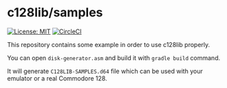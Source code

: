 # c128lib/samples
[![License: MIT](https://img.shields.io/badge/License-MIT-yellow.svg)](https://opensource.org/licenses/MIT)
[![CircleCI](https://circleci.com/gh/c128lib/samples/tree/master.svg?style=shield)](https://circleci.com/gh/c128lib/samples/tree/master)

This repository contains some example in order to use c128lib properly.

You can open <code>disk-generator.asm</code> and build it with
<code>gradle build</code> command.

It will generate <code>C128LIB-SAMPLES.d64</code> file which
can be used with your emulator or a real Commodore 128.
